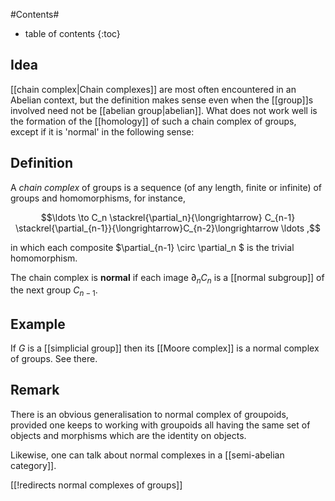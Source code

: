 
#Contents#
* table of contents
{:toc}

## Idea

[[chain complex|Chain complexes]] are most often encountered in an Abelian context, but the definition makes sense even when the [[group]]s involved need not be [[abelian group|abelian]]. What does not work well is the formation of the [[homology]] of such a chain complex of groups, except if it is 'normal' in the following sense:

## Definition

A _chain complex_ of groups is a sequence (of any length, finite or infinite) of groups and homomorphisms, for instance,

$$\ldots \to C_n \stackrel{\partial_n}{\longrightarrow} C_{n-1} \stackrel{\partial_{n-1}}{\longrightarrow}C_{n-2}\longrightarrow \ldots ,$$
 
in which each composite $\partial_{n-1} \circ \partial_n $ is the trivial homomorphism.

The chain complex is __normal__ if each image $\partial_n C_n$ is a [[normal subgroup]] of the next group $C_{n-1}$.

## Example

If $G$ is a [[simplicial group]] then its [[Moore complex]] is a normal complex of groups. See there.

## Remark

There is an obvious generalisation to normal complex of groupoids, provided one keeps to working with groupoids all having the same set of objects and morphisms which are the identity on objects.  

Likewise, one can talk about normal complexes in a [[semi-abelian category]].

[[!redirects normal complexes of groups]]